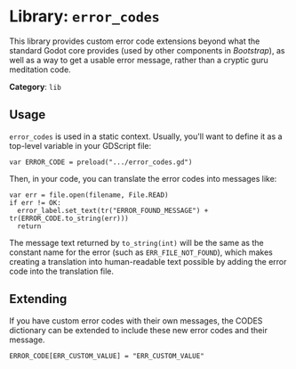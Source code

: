 # Library: `error_codes`

This library provides custom error code extensions beyond what the standard
Godot core provides (used by other components in *Bootstrap*), as well as
a way to get a usable error message, rather than a cryptic guru meditation
code.

**Category**: `lib`

## Usage

`error_codes` is used in a static context.  Usually, you'll want to define 
it as a top-level variable in your GDScript file:

```
var ERROR_CODE = preload(".../error_codes.gd")
```

Then, in your code, you can translate the error codes into messages like:

```
var err = file.open(filename, File.READ)
if err != OK:
  error_label.set_text(tr("ERROR_FOUND_MESSAGE") + tr(ERROR_CODE.to_string(err)))
  return
```

The message text returned by `to_string(int)` will be the same as the constant
name for the error (such as `ERR_FILE_NOT_FOUND`), which makes creating a
translation into human-readable text possible by adding the error code into
the translation file.


## Extending

If you have custom error codes with their own messages, the CODES dictionary
can be extended to include these new error codes and their message.

```
ERROR_CODE[ERR_CUSTOM_VALUE] = "ERR_CUSTOM_VALUE"
```



